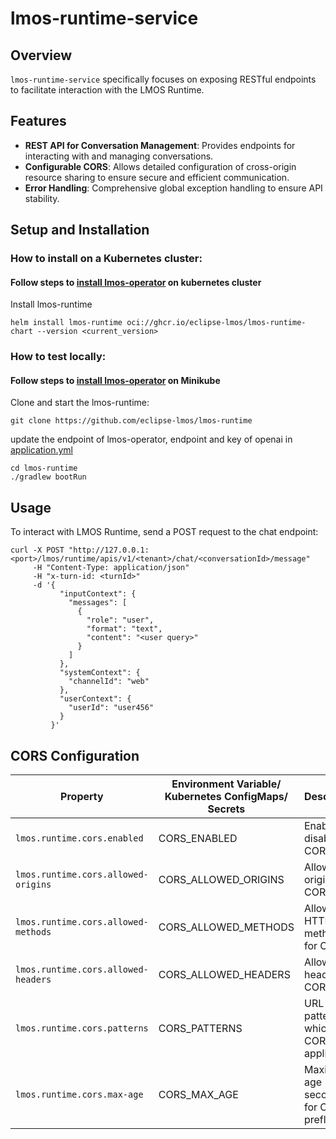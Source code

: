 # lmos-runtime-service

## Overview
`lmos-runtime-service` specifically focuses on exposing RESTful endpoints to facilitate interaction with the LMOS Runtime.

## Features

- **REST API for Conversation Management**: Provides endpoints for interacting with and managing conversations.
- **Configurable CORS**: Allows detailed configuration of cross-origin resource sharing to ensure secure and efficient communication.
- **Error Handling**: Comprehensive global exception handling to ensure API stability.


## Setup and Installation
### How to install on a Kubernetes cluster:

#### Follow steps to [install lmos-operator](https://github.com/eclipse-lmos/lmos-operator/blob/main/README.md) on kubernetes cluster

Install lmos-runtime

```
helm install lmos-runtime oci://ghcr.io/eclipse-lmos/lmos-runtime-chart --version <current_version>
```

### How to test locally:

#### Follow steps to [install lmos-operator](https://github.com/eclipse-lmos/lmos-operator/blob/main/README.md) on Minikube

Clone and start the lmos-runtime:

```
git clone https://github.com/eclipse-lmos/lmos-runtime
```
update the endpoint of lmos-operator, endpoint and key of openai in [application.yml](src/main/resources/application.yaml)

```
cd lmos-runtime
./gradlew bootRun
```

## Usage
To interact with LMOS Runtime, send a POST request to the chat endpoint:
```
curl -X POST "http://127.0.0.1:<port>/lmos/runtime/apis/v1/<tenant>/chat/<conversationId>/message"
     -H "Content-Type: application/json"
     -H "x-turn-id: <turnId>"
     -d '{
           "inputContext": {
             "messages": [
               {
                 "role": "user",
                 "format": "text",
                 "content": "<user query>"
               }
             ]
           },
           "systemContext": {
             "channelId": "web"
           },
           "userContext": {
             "userId": "user456"
           }
         }'
```

## CORS Configuration

| Property                              | Environment Variable/ Kubernetes ConfigMaps/ Secrets | Description                                     | Default                     |
|---------------------------------------|------------------------------------------------------|-------------------------------------------------|-----------------------------|
| `lmos.runtime.cors.enabled`           | CORS_ENABLED                                         | Enable or disable CORS                         | `false`                     |
| `lmos.runtime.cors.allowed-origins`   | CORS_ALLOWED_ORIGINS                                 | Allowed origins for CORS                       | `*`                         |
| `lmos.runtime.cors.allowed-methods`   | CORS_ALLOWED_METHODS                                 | Allowed HTTP methods for CORS                  | `*`                         |
| `lmos.runtime.cors.allowed-headers`   | CORS_ALLOWED_HEADERS                                 | Allowed headers for CORS                       | `*`                         |
| `lmos.runtime.cors.patterns`          | CORS_PATTERNS                                        | URL patterns to which CORS applies             | `/**`                       |
| `lmos.runtime.cors.max-age`           | CORS_MAX_AGE                                         | Maximum age (in seconds) for CORS preflight    | `8000`                      |
